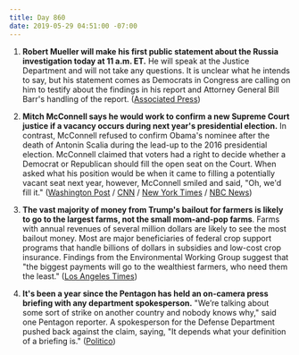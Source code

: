 ```yaml
---
title: Day 860
date: 2019-05-29 04:51:00 -07:00
---
```


1. **Robert Mueller will make his first public statement about the Russia investigation today at 11 a.m. ET.** He will speak at the Justice Department and will not take any questions. It is unclear what he intends to say, but his statement comes as Democrats in Congress are calling on him to testify about the findings in his report and Attorney General Bill Barr's handling of the report. ([Associated Press](https://apnews.com/urn:publicid:ap.org:94323cfc164c4759ba6bf84ad2a46203?utm_source=Twitter&utm_campaign=SocialFlow&utm_medium=AP))

2. **Mitch McConnell says he would work to confirm a new Supreme Court justice if a vacancy occurs during next year's presidential election.** In contrast, McConnell refused to confirm Obama's nominee after the death of Antonin Scalia during the lead-up to the 2016 presidential election. McConnell claimed that voters had a right to decide whether a Democrat or Republican should fill the open seat on the Court. When asked what his position would be when it came to filling a potentially vacant seat next year, however, McConnell smiled and said, "Oh, we'd fill it." ([Washington Post](https://www.washingtonpost.com/politics/2019/05/29/mcconnell-says-he-would-fill-supreme-court-vacancy/?noredirect=on&utm_term=.e0f06191eda3) / [CNN](https://www.cnn.com/2019/05/28/politics/mitch-mcconnell-supreme-court-2020/index.html) / [New York Times](https://www.nytimes.com/2019/05/29/us/politics/mitch-mcconnell-supreme-court.html) / [NBC News](https://www.nbcnews.com/politics/congress/not-obama-ok-trump-mcconnell-now-says-he-d-confirm-n1011166))

3. **The vast majority of money from Trump's bailout for farmers is likely to go to the largest farms, not the small mom-and-pop farms**. Farms with annual revenues of several million dollars are likely to see the most bailout money. Most are major beneficiaries of federal crop support programs that handle billions of dollars in subsidies and low-cost crop insurance. Findings from the Environmental Working Group suggest that "the biggest payments will go to the wealthiest farmers, who need them the least." ([Los Angeles Times](https://www.latimes.com/business/hiltzik/la-fi-hiltzik-trump-farm-bailout-20190528-story.html))

4. **It's been a year since the Pentagon has held an on-camera press briefing with any department spokesperson.** "We’re talking about some sort of strike on another country and nobody knows why," said one Pentagon reporter. A spokesperson for the Defense Department pushed back against the claim, saying, "It depends what your definition of a briefing is." ([Politico](https://www.politico.com/story/2019/05/29/pentagon-press-briefing-iran-1346093))